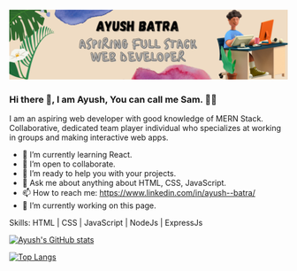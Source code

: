 ![Aspiring Full Stack Web Developer](https://github.com/sam7789/sam7789/blob/main/header%20git.png)
### Hi there 👋,  I am Ayush, You can call me Sam. 👨‍💻

I am an aspiring web developer with good knowledge of MERN Stack. Collaborative, dedicated team player individual who specializes at working in groups and making interactive web apps.

- 🌱 I’m currently learning React.
- 👯 I’m open to collaborate.
- 🤔 I’m ready to help you with your projects.
- 💬 Ask me about anything about HTML, CSS, JavaScript.
- 📫 How to reach me: https://www.linkedin.com/in/ayush--batra/
- 🔭 I’m currently working on this page. 

Skills: HTML  | CSS | JavaScript | NodeJs | ExpressJs 

[![Ayush's GitHub stats](https://github-readme-stats.vercel.app/api?username=sam7789&hide=contribs,prs)](https://github.com/sam7789)


[![Top Langs](https://github-readme-stats.vercel.app/api/top-langs/?username=sam7789)](https://github.com/sam7789)
